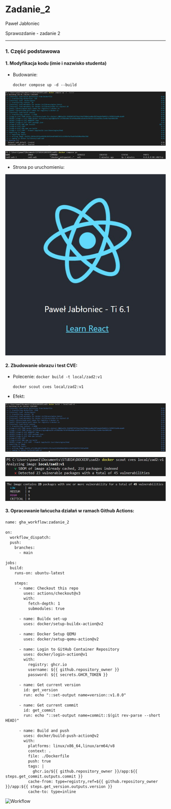 # Zadanie_2

Paweł Jabłoniec

Sprawozdanie - zadanie 2

---

### 1. Część podstawowa

#### 1. Modyfikacja kodu (imie i nazwisko studenta)

* Budowanie:

    `docker compose up -d --build`

![Budowanie aplikacji](img/compose.jpg)

![Budowanie aplikacji](img/compose_ps.jpg)


* Strona po uruchomieniu:

![Strona](img/app_web.jpg)

#### 2. Zbudowanie obrazu i test CVE:
* Polecenie:
    `docker build -t local/zad2:v1`

    `docker scout cves local/zad2:v1`

* Efekt:

![Budowanie aplikacji](img/build.jpg)

![CVES1](img/cves1.jpg)

![CVES2](img/cves2.jpg)

#### 3. Opracowanie łańcucha działań w ramach Github Actions:

```
name: gha_workflow:zadanie_2

on:
  workflow_dispatch:
  push:
    branches:
      - main

jobs:
  build:
    runs-on: ubuntu-latest
    
    steps:
      - name: Checkout this repo
        uses: actions/checkout@v3
        with:
          fetch-depth: 1
          submodules: true

      - name: Buildx set-up
        uses: docker/setup-buildx-action@v2
        
      - name: Docker Setup QEMU
        uses: docker/setup-qemu-action@v2

      - name: Login to GitHub Container Repository
        uses: docker/login-action@v1
        with:
          registry: ghcr.io
          username: ${{ github.repository_owner }}
          password: ${{ secrets.GHCR_TOKEN }}

      - name: Get current version
        id: get_version
        run: echo "::set-output name=version::v1.0.0"

      - name: Get current commit
        id: get_commit
        run: echo "::set-output name=commit::$(git rev-parse --short HEAD)"

      - name: Build and push
        uses: docker/build-push-action@v2
        with:
          platforms: linux/x86_64,linux/arm64/v8
          context: .
          file: ./Dockerfile
          push: true
          tags: |
            ghcr.io/${{ github.repository_owner }}/app:${{ steps.get_commit.outputs.commit }}
          cache-from: type=registry,ref=${{ github.repository_owner }}/app:${{ steps.get_version.outputs.version }}
          cache-to: type=inline

```

![Workflow](img/workflow.jpg)